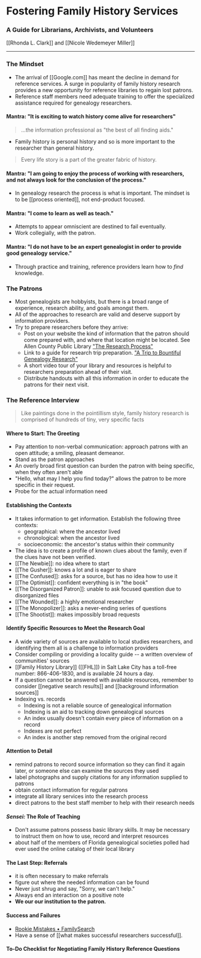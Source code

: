 # Fostering Family History Services
### A Guide for Librarians, Archivists, and Volunteers
[[Rhonda L. Clark]] and [[Nicole Wedemeyer Miller]]

---
### The Mindset
- The arrival of [[Google.com]] has meant the decline in demand for reference services. A surge in popularity of family history research provides a new opportunity for reference libraries to regain lost patrons. 
- Reference staff members need adequate training to offer the specialized assistance required for genealogy researchers.
#### Mantra: "It is exciting to watch history come alive for researchers"
>...the information professional as "the best of all finding aids."
- Family history is personal history and so is more important to the researcher than general history.
>Every life story is a part of the greater fabric of history.
#### Mantra: "I am going to enjoy the process of working with researchers, and not always look for the conclusion of the process."
- In genealogy research the process is what is important. The mindset is to be [[process oriented]], not end-product focused.
#### Mantra: "I come to learn as well as teach."
- Attempts to appear omniscient are destined to fail eventually.
- Work collegially, *with* the patron.
#### Mantra: "I do not have to be an expert genealogist in order to provide good genealogy service."
- Through practice and training, reference providers learn how to *find* knowledge. 








### The Patrons
- Most genealogists are hobbyists, but there is a broad range of experience, research ability, and goals amongst them.
- All of the approaches to research are valid and deserve support by information providers.
- Try to prepare researchers before they arrive:
	- Post on your website the kind of information that the patron should come prepared with, and where that location might be located. See Allen County Public Library ["The Research Process"](https://youtu.be/8g_IQ927kt4)
	- Link to a guide for research trip preparation. ["A Trip to Bountiful Genealogy Research"](http://www.archives.com/experts/macentee-thomas/a-trip-to-bountiful-genealogy-research.html)
	- A short video tour of your library and resources is helpful to researchers preparation ahead of their visit.
	- Distribute handouts with all this information in order to educate the patrons for their next visit.

### The Reference Interview
> Like paintings done in the pointillism style, family history research is comprised of hundreds of tiny, very specific facts
#### Where to Start: The Greeting
- Pay attention to non-verbal communication: approach patrons with an open attitude; a smiling, pleasant demeanor.
- Stand as the patron approaches
- An overly broad first question can burden the patron with being specific, when they often aren't able
- "Hello, what may I help you find today?" allows the patron to be more specific in their request.
- Probe for the actual information need
#### Establishing the Contexts
- It takes information to get information. Establish the following three contexts:
	- geographical: where the ancestor lived
	- chronological: when the ancestor lived
	- socioeconomic: the ancestor's status within their community
- The idea is to create a profile of known clues about the family, even if the clues have not been verified.
- [[The Newbie]]: no idea where to start
- [[The Gusher]]: knows a lot and is eager to share
- [[The Confused]]: asks for a source, but has no idea how to use it
- [[The Optimist]]: confident everything is in "the book"
- [[The Disorganized Patron]]: unable to ask focused question due to disorganized files 
- [[The Wounded]]: a highly emotional researcher
- [[The Monopolizer]]: asks a never-ending series of questions
- [[The Shootist]]: makes impossibly broad requests
#### Identify Specific Resources to Meet the Research Goal
- A wide variety of sources are available to local studies researchers, and identifying them all is a challenge to information providers
- Consider compiling or providing a locality guide -- a written overview of communities' sources
- [[Family History Library]] ([[FHL]]) in Salt Lake City has a toll-free number: 866-406-1830, and is available 24 hours a day.
- If a question cannot be answered with available resources, remember to consider [[negative search results]] and [[background information sources]]
- Indexing vs. records
	- Indexing is not a reliable source of genealogical information
	- Indexing is an aid to tracking down genealogical sources
	- An index usually doesn't contain every piece of information on a record
	- Indexes are not perfect
	- An index is another step removed from the original record
#### Attention to Detail
- remind patrons to record source information so they can find it again later, or someone else can examine the sources they used
- label photographs and supply citations for any information supplied to patrons
- obtain contact information for regular patrons
- integrate all library services into the research process
- direct patrons to the best staff member to help with their research needs
#### *Sensei:* The Role of Teaching
- Don't assume patrons possess basic library skills. It may be necessary to instruct them on how to use, record and interpret resources
- about half of the members of Florida genealogical societies polled had ever used the online catalog of their local library
#### The Last Step: Referrals
- it is often necessary to make referrals
- figure out where the needed information can be found
- Never just shrug and say, "Sorry, we can't help."
- Always end an interaction on a positive note
- **We our our institution to the patron.**
#### Success and Failures
- [Rookie Mistakes • FamilySearch](https://www.familysearch.org/wiki/en/Rookie_Mistakes)
- Have a sense of [[what makes successful researchers successful]].
#### To-Do Checklist for Negotiating Family History Reference Questions
